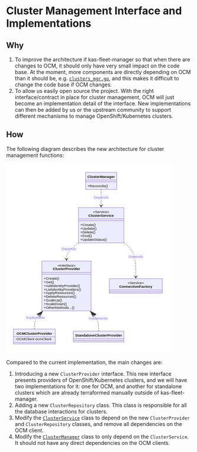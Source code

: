 # Cluster Management Interface and Implementations

## Why

1. To improve the architecture if kas-fleet-manager so that when there are changes to OCM, it should only have very small impact on the code base. At the moment, more components are directly depending on OCM than it should be, e.g. [`clusters_mgr.go`](../../pkg/workers/clusters_mgr.go), and this makes it difficult to change the code base if OCM changes.  
2. To allow us easily open source the project. With the right interface/contract in place for cluster management, OCM will just become an implementation detail of the interface. New implementations can then be added by us or the upstream community to support different mechanisms to manage OpenShift/Kubernetes clusters.

## How

The following diagram describes the new architecture for cluster management functions:

![Cluster Management Interface](../images/cluster-management-abstraction.png)

Compared to the current implementation, the main changes are:

1. Introducing a new `ClusterProvider` interface. This new interface presents providers of OpenShift/Kubernetes clusters, and we will have two implementations for it: one for OCM, and another for standalone clusters which are already terraformed manually outside of kas-fleet-manager.
2. Adding a new `ClusterRepository` class. This class is responsible for all the database interactions for clusters.
3. Modify the [`ClusterService`](../../pkg/services/clusters.go) class to depend on the new `ClusterProvider` and `ClusterRepository` classes, and remove all dependencies on the OCM client.
4. Modify the [`ClusterManager`](../../pkg/workers/clusters_mgr.go) class to only depend on the `ClusterService`. It should not have any direct dependencies on the OCM clients.


